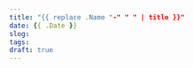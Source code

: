 ```yaml
---
title: "{{ replace .Name "-" " " | title }}"
date: {{ .Date }}
slog: 
tags:
draft: true
---
```


<!--more-->